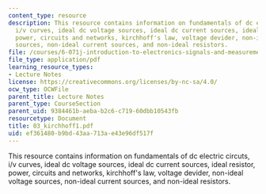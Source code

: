 ```yaml
---
content_type: resource
description: This resource contains information on fundamentals of dc electric circuts,
  i/v curves, ideal dc voltage sources, ideal dc current sources, ideal resistor,
  power, circuits and networks, kirchhoff's law, voltage devider, non-ideal voltage
  sources, non-ideal current sources, and non-ideal resistors.
file: /courses/6-071j-introduction-to-electronics-signals-and-measurement-spring-2006/ef361480b9bd43aa713ae43e96df517f_03_kirchhoff1.pdf
file_type: application/pdf
learning_resource_types:
- Lecture Notes
license: https://creativecommons.org/licenses/by-nc-sa/4.0/
ocw_type: OCWFile
parent_title: Lecture Notes
parent_type: CourseSection
parent_uid: 9384461b-aeba-b2c6-c719-60dbb10543fb
resourcetype: Document
title: 03_kirchhoff1.pdf
uid: ef361480-b9bd-43aa-713a-e43e96df517f
---
```

This resource contains information on fundamentals of dc electric circuts, i/v curves, ideal dc voltage sources, ideal dc current sources, ideal resistor, power, circuits and networks, kirchhoff's law, voltage devider, non-ideal voltage sources, non-ideal current sources, and non-ideal resistors.